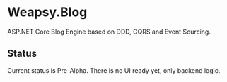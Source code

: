 # Weapsy.Blog
ASP.NET Core Blog Engine based on DDD, CQRS and Event Sourcing.

## Status
Current status is Pre-Alpha.
There is no UI ready yet, only backend logic.
